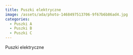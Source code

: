 ```yaml
---
title: Puszki elektryczne
image: /assets/ada/photo-1468497513706-9f67b6b86ad4.jpg
categories:
  - Puszki A
  - Puszki B
  - Puszki C
---
```

Puszki elektryczne
